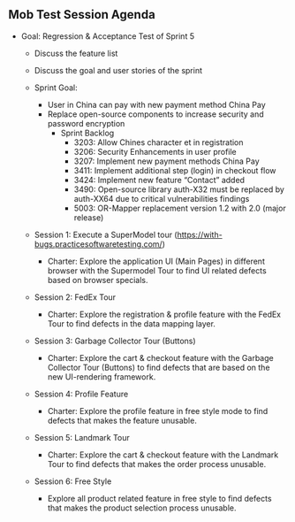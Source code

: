 #
#
#
#

## Mob Test Session Agenda
- Goal: Regression & Acceptance Test of Sprint 5
  - Discuss the feature list
  - Discuss the goal and user stories of the sprint
  - Sprint Goal:
    - User in China can pay with new payment method China Pay
    - Replace open-source components to increase security and password encryption 
      - Sprint Backlog
        - 3203: Allow Chines character et in registration
        - 3206: Security Enhancements in user profile
        - 3207: Implement new payment methods China Pay 
        - 3411: Implement additional step (login) in checkout flow
        - 3424: Implement new feature “Contact” added 
        - 3490: Open-source library auth-X32 must be replaced by auth-XX64 due to critical vulnerabilities findings
        - 5003: OR-Mapper replacement version 1.2 with 2.0 (major release)

  - Session 1: Execute a SuperModel tour (https://with-bugs.practicesoftwaretesting.com/)
    - Charter: Explore the application UI (Main Pages) in different browser with the Supermodel Tour to find UI related defects based on browser specials.

  - Session 2: FedEx Tour
    - Charter: Explore the registration & profile feature with the FedEx Tour to find defects in the data mapping layer. 

  - Session 3: Garbage Collector Tour (Buttons)
    - Charter: Explore the cart & checkout feature with the Garbage Collector Tour (Buttons) to find defects that are based on the new UI-rendering framework. 

  - Session 4: Profile Feature
    - Charter: Explore the profile feature in free style mode to find defects that makes the feature unusable. 

  - Session 5: Landmark Tour
    - Charter: Explore the cart & checkout feature with the Landmark Tour to find defects that makes the order process unusable. 

  - Session 6: Free Style
    - Explore all product related feature in free style to find defects that makes the product selection process unusable. 
